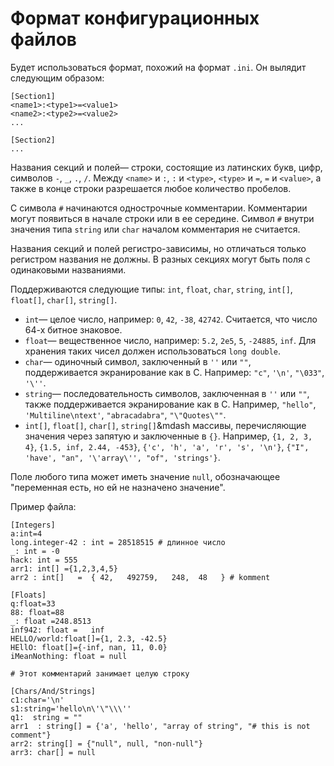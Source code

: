 # Формат конфигурационных файлов

Будет использоваться формат, похожий на формат `.ini`. Он вылядит следующим образом:

~~~~~
[Section1]
<name1>:<type1>=<value1>
<name2>:<type2>=<value2>
...

[Section2]
...
~~~~~

Названия секций и полей&mdash; строки, состоящие из латинских букв, цифр, символов `-`, `_`, `.`, `/`. Между `<name>` и `:`, `:` и `<type>`, `<type>` и `=`, `=` и `<value>`, а также в конце строки разрешается любое количество пробелов.

С символа `#` начинаются однострочные комментарии. Комментарии могут появиться в начале строки или в ее середине. Символ `#` внутри значения типа `string` или `char` началом комментария не считается.

Названия секций и полей регистро-зависимы, но отличаться только регистром названия не должны. В разных секциях могут быть поля с одинаковыми названиями.

Поддерживаются следующие типы: `int`, `float`, `char`, `string`, `int[]`, `float[]`,  `char[]`, `string[]`.

* `int`&mdash; целое число, например: `0`, `42`, `-38`, `42742`. Считается, что число 64-х битное знаковое.
* `float`&mdash; вещественное число, например: `5.2`, `2e5`, `5`, `-24885`, `inf`. Для хранения таких чисел должен использоваться `long double`.
* `char`&mdash; одиночный символ, заключенный в `''` или `""`, поддерживается экранирование как в C. Например: `"c"`, `'\n'`, `"\033"`, `'\''`.
* `string`&mdash; последовательность символов, заключенная в `''` или `""`, также поддерживается экранирование как в C. Например, `"hello"`, `'Multiline\ntext'`, `"abracadabra"`, `"\"Quotes\""`.
* `int[]`, `float[]`, `char[]`, `string[]`&mdash массивы, перечисляющие значения через запятую и заключенные в `{}`. Например, `{1, 2, 3, 4}`, `{1.5, inf, 2.44, -453}`, `{'c', 'h', 'a', 'r', 's', '\n'}`, `{"I", 'have', "an", '\'array\'', "of", 'strings'}`.

Поле любого типа может иметь значение `null`, обозначающее "переменная есть, но ей не назначено значение".

Пример файла:

~~~~~
[Integers]
a:int=4
long.integer-42 : int = 28518515 # длинное число
_: int = -0
hack: int = 555
arr1: int[] ={1,2,3,4,5}
arr2 : int[]   =  { 42,   492759,   248,  48   } # komment

[Floats]
q:float=33
88: float=88
_: float =248.8513
inf942: float =   inf
HELLO/world:float[]={1, 2.3, -42.5}
HEllO: float[]={-inf, nan, 11, 0.0}
iMeanNothing: float = null

# Этот комментарий занимает целую строку

[Chars/And/Strings]
c1:char='\n'
s1:string='hello\n\'\"\\\''
q1:  string = ""
arr1  : string[] = {'a', 'hello', "array of string", "# this is not comment"}
arr2: string[] = {"null", null, "non-null"}
arr3: char[] = null
~~~~~
